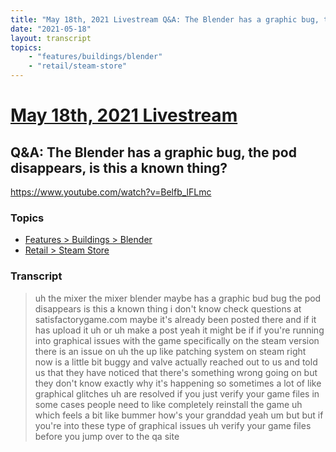 ```yaml
---
title: "May 18th, 2021 Livestream Q&A: The Blender has a graphic bug, the pod disappears, is this a known thing?"
date: "2021-05-18"
layout: transcript
topics:
    - "features/buildings/blender"
    - "retail/steam-store"
---
```

# [May 18th, 2021 Livestream](../2021-05-18.md)
## Q&A: The Blender has a graphic bug, the pod disappears, is this a known thing?
https://www.youtube.com/watch?v=Belfb_lFLmc

### Topics
* [Features > Buildings > Blender](../topics/features/buildings/blender.md)
* [Retail > Steam Store](../topics/retail/steam-store.md)

### Transcript

> uh the mixer the mixer blender maybe has a graphic bud bug the pod disappears is this a known thing i don't know check questions at satisfactorygame.com maybe it's already been posted there and if it has upload it uh or uh make a post yeah it might be if if you're running into graphical issues with the game specifically on the steam version there is an issue on uh the up like patching system on steam right now is a little bit buggy and valve actually reached out to us and told us that they have noticed that there's something wrong going on but they don't know exactly why it's happening so sometimes a lot of like graphical glitches uh are resolved if you just verify your game files in some cases people need to like completely reinstall the game uh which feels a bit like bummer how's your granddad yeah um but but if you're into these type of graphical issues uh verify your game files before you jump over to the qa site
